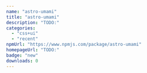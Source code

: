 ```yaml
---
name: "astro-umami"
title: "astro-umami"
description: "TODO:"
categories:
  - "css+ui"
  - "recent"
npmUrl: "https://www.npmjs.com/package/astro-umami"
homepageUrl: "TODO:"
badge: "new"
downloads: 0
---
```


